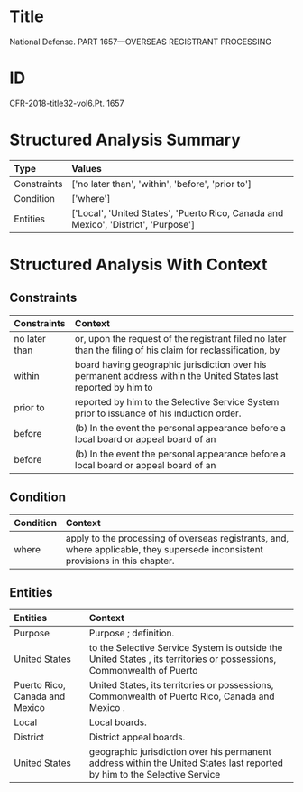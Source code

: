 # Title

 National Defense. PART 1657—OVERSEAS REGISTRANT PROCESSING


# ID

 CFR-2018-title32-vol6.Pt. 1657


# Structured Analysis Summary

| Type        | Values                                                                              |
|:------------|:------------------------------------------------------------------------------------|
| Constraints | ['no later than', 'within', 'before', 'prior to']                                   |
| Condition   | ['where']                                                                           |
| Entities    | ['Local', 'United States', 'Puerto Rico, Canada and Mexico', 'District', 'Purpose'] |


# Structured Analysis With Context

 


## Constraints

| Constraints   | Context                                                                                                          |
|:--------------|:-----------------------------------------------------------------------------------------------------------------|
| no later than | or, upon the request of the registrant filed no later than the filing of his claim for reclassification, by      |
| within        | board having geographic jurisdiction over his permanent address within the United States last reported by him to |
| prior to      | reported by him to the Selective Service System prior to  issuance of his induction order.                       |
| before        | (b) In the event the personal appearance  before a local board or appeal board of an                             |
| before        | (b) In the event the personal appearance  before a local board or appeal board of an                             |


## Condition

| Condition   | Context                                                                                                                          |
|:------------|:---------------------------------------------------------------------------------------------------------------------------------|
| where       | apply to the processing of overseas registrants, and, where  applicable, they supersede inconsistent provisions in this chapter. |


## Entities

| Entities                       | Context                                                                                                                   |
|:-------------------------------|:--------------------------------------------------------------------------------------------------------------------------|
| Purpose                        | Purpose ; definition.                                                                                                     |
| United States                  | to the Selective Service System is outside the United States , its territories or possessions, Commonwealth of Puerto     |
| Puerto Rico, Canada and Mexico | United States, its territories or possessions, Commonwealth of Puerto Rico, Canada and Mexico .                           |
| Local                          | Local  boards.                                                                                                            |
| District                       | District  appeal boards.                                                                                                  |
| United States                  | geographic jurisdiction over his permanent address within the United States last reported by him to the Selective Service |


